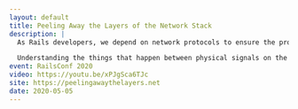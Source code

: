 ```yaml
---
layout: default
title: Peeling Away the Layers of the Network Stack
description: |
  As Rails developers, we depend on network protocols to ensure the products we build are available and accessible to our users. Despite this, many of us are poorly aware of how the layers of the network stack actually work, or why they are there.

  Understanding the things that happen between physical signals on the wire and your Rails application will help you hone your craft and level you up. Fortunately, the basic concepts of network protocols are easy to grasp, with a little guidance. So let's walk together through these concepts, and peel away the layers of the network stack one by one.
event: RailsConf 2020
video: https://youtu.be/xPJgSca6TJc
site: https://peelingawaythelayers.net
date: 2020-05-05
---
```

